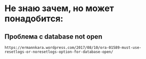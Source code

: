 # Не знаю зачем, но может понадобится:
## Проблема с database not open
	https://ermannkara.wordpress.com/2017/08/10/ora-01589-must-use-resetlogs-or-noresetlogs-option-for-database-open/